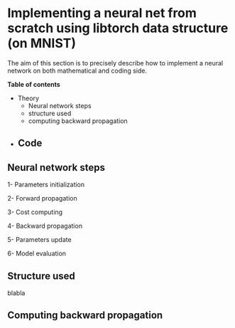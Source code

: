 # Implementing a neural net from scratch using libtorch data structure (on MNIST)
The aim of this section is to precisely describe how to implement a neural network on both mathematical and coding side. 

**Table of contents**
- Theory
    - Neural network steps
    - structure used
    - computing backward propagation
 - Code
    - 
  
 
 
## Neural network steps
1- Parameters initialization

2- Forward propagation

3- Cost computing

4- Backward propagation

5- Parameters update

6- Model evaluation

## Structure used
blabla

## Computing backward propagation
